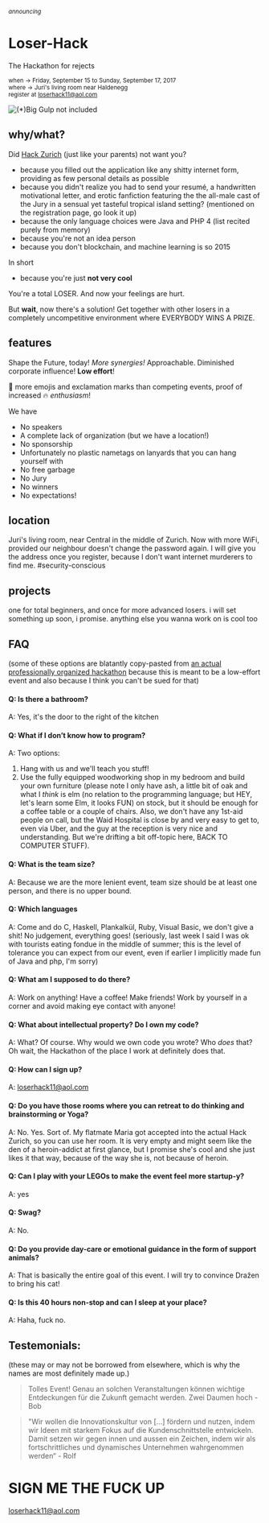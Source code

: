 <sub>_announcing_</sub>

# Loser-Hack
The Hackathon for rejects

<sub>when -> Friday, September 15 to Sunday, September 17, 2017</sub>  
<sub>where -> Juri's living room near Haldenegg</sub>  
<sub>register at [loserhack11@aol.com](loserhack11@aol.com)</sub>

![(*)Big Gulp not included](http://s3cf.recapguide.com/img/tv/35/1x4/Silicon-Valley-Season-1-Episode-4-2-9d72.jpg)

## why/what?

Did [Hack Zurich](http://hackzurich.com/) (just like your parents) not want you?

- because you filled out the application like any shitty internet form, providing as few personal details as possible
- because you didn't realize you had to send your resumé, a handwritten motivational letter, and erotic fanfiction featuring the the all-male cast of the Jury in a sensual yet tasteful tropical island setting? (mentioned on the registration page, go look it up)
- because the only language choices were Java and PHP 4 (list recited purely from memory)
- because you're not an idea person
- because you don't blockchain, and machine learning is so 2015

In short

- because you're just **not very cool**

You're a total LOSER. And now your feelings are hurt.

But **wait**, now there's a solution! Get together with other losers in a completely uncompetitive environment where EVERYBODY WINS A PRIZE.

## features

Shape the Future, today! _More synergies!_ Approachable. Diminished corporate influence! **Low effort**!

💯 more emojis and exclamation marks than competing events, proof of increased 🔥 _enthusiasm_!

We have

- No speakers
- A complete lack of organization (but we have a location!)
- No sponsorship
- Unfortunately no plastic nametags on lanyards that you can hang yourself with
- No free garbage
- No Jury
- No winners
- No expectations!

## location

Juri's living room, near Central in the middle of Zurich. Now with more WiFi, provided our neighbour doesn't change the password again. I will give you the address once you register, because I don't want internet murderers to find me. \#security-conscious

## projects

one for total beginners, and once for more advanced losers. i will set something up soon, i promise. anything else you wanna work on is cool too

## FAQ

(some of these options are blatantly copy-pasted from [an actual professionally organized hackathon](http://digitalfestival.ch/en/HACK/faq) because this is meant to be a low-effort event and also because I think you can't be sued for that)

#### Q: Is there a bathroom?
A: Yes, it's the door to the right of the kitchen

#### Q: What if I don’t know how to program?
A: Two options:
  1) Hang with us and we'll teach you stuff!
  2) Use the fully equipped woodworking shop in my bedroom and build your own furniture (please note I only have ash, a little bit of oak and what I _think_ is elm (no relation to the programming language; but HEY, let's learn some Elm, it looks FUN) on stock, but it should be enough for a coffee table or a couple of chairs. Also, we don't have any 1st-aid people on call, but the Waid Hospital is close by and very easy to get to, even via Uber, and the guy at the reception is very nice and understanding. But we're drifting a bit off-topic here, BACK TO COMPUTER STUFF).

#### Q: What is the team size?
A: Because we are the more lenient event, team size should be at least one person, and there is no upper bound.

#### Q: Which languages
A: Come and do C, Haskell, Plankalkül, Ruby, Visual Basic, we don't give a shit! No judgement, everything goes! (seriously, last week I said I was ok with tourists eating fondue in the middle of summer; this is the level of tolerance you can expect from our event, even if earlier I implicitly made fun of Java and php, I'm sorry)

#### Q: What am I supposed to do there?
A: Work on anything! Have a coffee! Make friends! Work by yourself in a corner and avoid making eye contact with anyone!

#### Q: What about intellectual property? Do I own my code?
A: What? Of course. Why would we own code you wrote? Who _does_ that? Oh wait, the Hackathon of the place I work at definitely does that.

#### Q: How can I sign up?
A: [loserhack11@aol.com](loserhack11@aol.com)

#### Q: Do you have those rooms where you can retreat to do thinking and brainstorming or Yoga?
A: No. Yes. Sort of. My flatmate Maria got accepted into the actual Hack Zurich, so you can use her room. It is very empty and might seem like the den of a heroin-addict at first glance, but I promise she's cool and she just likes it that way, because of the way she is, not because of heroin.

#### Q: Can I play with your LEGOs to make the event feel more startup-y?
A: yes

#### Q: Swag?
A: No.

#### Q: Do you provide day-care or emotional guidance in the form of support animals?
A: That is basically the entire goal of this event. I will try to convince Dražen to bring his cat!

#### Q: Is this 40 hours non-stop and can I sleep at your place?
A: Haha, fuck no.

## Testemonials:

(these may or may not be borrowed from elsewhere, which is why the names are most definitely made up.)

> Tolles Event! Genau an solchen Veranstaltungen können wichtige Entdeckungen für die Zukunft gemacht werden. Zwei Daumen hoch
> \- Bob

> "Wir wollen die Innovationskultur von [...] fördern und nutzen, indem wir Ideen mit starkem Fokus auf die Kundenschnittstelle entwickeln. Damit setzen wir gegen innen und aussen ein Zeichen, indem wir als fortschrittliches und dynamisches Unternehmen wahrgenommen werden“
> \- Rolf

# SIGN ME THE FUCK UP
[loserhack11@aol.com](loserhack11@aol.com)
